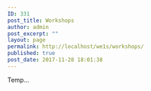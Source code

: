 ```yaml
---
ID: 331
post_title: Workshops
author: admin
post_excerpt: ""
layout: page
permalink: http://localhost/we1s/workshops/
published: true
post_date: 2017-11-28 18:01:38
---
```

Temp...